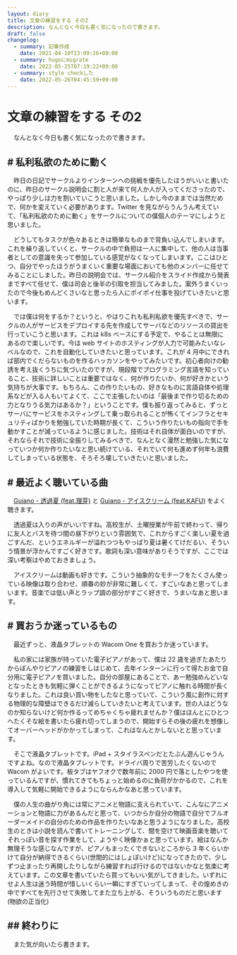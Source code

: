 ```yaml
---
layout: diary
title: 文章の練習をする その2
description: なんとなく今日も書く気になったので書きます。
draft: false
changelog:
  - summary: 記事作成
    date: 2021-04-10T13:09:26+09:00
  - summary: hugoにmigrate
    date: 2022-05-25T07:19:22+09:00
  - summary: style checkした
    date: 2022-05-26T04:45:59+09:00
---
```


# 文章の練習をする その2

　なんとなく今日も書く気になったので書きます。

## # 私利私欲のために動く

　昨日の日記でサークルよりインターンへの挑戦を優先したほうがいいと書いたのに、昨日のサークル説明会に割と人が来て何人か人が入ってくださったので、やっぱり少しは力を割いていこうと思いました。しかし今のままでは当然だめで、何かを変えていく必要があります。Twitter を見ながらうんうん考えていて、「私利私欲のために動く」をサークルについての僕個人のテーマにしようと思いました。

　どうしてもタスクが色々あるときは簡単なものまで背負い込んでしまいます。これを繰り返していくと、サークルの中で負担は一人に集中して、他の人は当事者としての意識を失って参加している感覚がなくなってしまいます。ここはひとつ、自分でやったほうがうまくいく重要な場面においても他のメンバーに任せてみることにしました。昨日の説明会では、サークル紹介をスライド作成から発表まですべて任せて、僕は司会と後半の引取を担当してみました。案外うまくいったので今後もめんどくさいなと思ったら人にポイポイ仕事を投げていきたいと思います。

　では僕は何をするか？というと、やはりこれも私利私欲を優先すべきで、サークルの人がサービスをデプロイする先を作成してサーバなどのリソースの貸出を行っていこうと思います。これは k8s ベースにする予定で、やることは無限にあるので楽しいです。今は web サイトのホスティングが人力で可能みたいなレベルなので、これを自動化していきたいと思っています。これが 4 月中にできれば部内でくだらないものを作るハッカソンをやってみたいです。初心者向けの勧誘を考え抜くうちに気づいたのですが、現段階でプログラミング言語を知っていること、技術に詳しいことは重要ではなく、何が作りたいか、何が好きかという気持ちが大事です。もちろん、この作りたいもの、好きなものに言語自体や処理系などが入る人もいてよくて、ここで主張したいのは「最後まで作り切るための力となりうる気力はあるか？」ということです。僕も振り返ってみると、ずっとサーバにサービスをホスティングして乗っ取られることが怖くてインフラとセキュリティばかりを勉強していた時期が長くて、こういう作りたいもの指向で手を動かすことが減っているように感じました。技術はそれ自体が面白いのですが、それならそれで技術に全振りしてみるべきで、なんとなく漫然と勉強した気になっていつか何か作りたいなと思い続けている、それでいて何も進めず何年も浪費してしまっている状態を、そろそろ壊していきたいと思いました。

## # 最近よく聴いている曲

　[Guiano - 透過夏 (feat.理芽)](https://youtu.be/ksfxRwJw9VI) と [Guiano - アイスクリーム (feat.KAFU)](https://youtu.be/L9GEC4jFAsA) をよく聴きます。

　透過夏は入りの声がいいですね。高校生が、土曜授業が午前で終わって、帰りに友人とバスを待つ間の昼下がりという雰囲気で、これからすごく楽しい夏を過ごすんだ、というエネルギーが溢れつつもやっぱり夏は暑くてけだるい、そういう情景が浮かんですごく好きです。歌詞も深い意味がありそうですが、ここでは深い考察はやめておきましょう。

　アイスクリームは動画も好きです。こういう抽象的なモチーフをたくさん使っている映像は取り合わせ、順番の妙が非常に難しくて、すごいなあと思ってしまいます。音楽では低い声とラップ調の部分がすごく好きで、うまいなあと思います。

## # 買おうか迷っているもの

　最近ずっと、液晶タブレットの Wacom One を買おうか迷っています。

　私の家には家族が持っていた電子ピアノがあって、僕は 22 歳を過ぎたあたりからぼんやりピアノの練習をしはじめて、去年インターンに行って得たお金で自分用に電子ピアノを買いました。自分の部屋にあることで、あー勉強めんどいなとなったときも気軽に弾くことができるようになってピアノに触れる時間が長くなりました。これは良い買い物をしたなと思っていて、こういう風に創作に対する物理的な障壁はできるだけ減らしていきたいと考えています。世の人はどうなのか知らないけど何か作るってめちゃくちゃ疲れませんか？僕はほんとにひとつへたくそな絵を書いたら疲れ切ってしまうので、開始すらその後の疲れを想像してオーバーヘッドがかかってしまって、これはなんとかしないとと思っています。

　そこで液晶タブレットです。iPad + スタイラスペンだとたぶん遊んじゃうんですよね。なので液晶タブレットです。ドライバ周りで苦労したくないので Wacom がよいです。板タブはヤフオクで数年前に 2000 円で落としたやつを使っているんですが、慣れてきてもちょっと始めるのに負荷がかかるので、これを導入して気軽に開始できるようにならんかなあと思っています。

　僕の人生の曲がり角には常にアニメと物語に支えられていて、こんなにアニメーションと物語に力があるんだと思って、いつからか自分の物語で自分でフルオーダーメイドの自分のための作品を作りたいなあと思うようになりました。高校生のときは小説を読んで書いてトレーニングして、間を空けて映画音楽を聴いてそれっぽい音を探す作業をして、ようやく映像かぁと思っています。絵はなんか無理そうな感じなんですが、ピアノもまったくできないところから 3 年くらいかけて自分が納得できるくらい(世間的にはしょぼいけど)になってきたので、少しずつ止まったり再開したりしながら練習すれば行けるのではないかなと気楽に考えています。この文章を書いていたら買ってもいい気がしてきました。いずれにせよ人生は迷う時間が惜しいくらい一瞬にすぎていってしまって、その煌めきの中ですべてを先行させて失敗してまた立ち上がる、そういうものだと思います(物欲の正当化)

## ## 終わりに

　また気が向いたら書きます。
